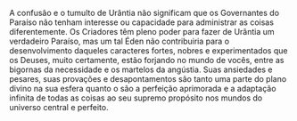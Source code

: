 ﻿A confusão e o tumulto de Urântia não significam que os Governantes do Paraíso não tenham interesse ou capacidade para administrar as coisas diferentemente. Os Criadores têm pleno poder para fazer de Urântia um verdadeiro Paraíso, mas um tal Éden não contribuiria para o desenvolvimento daqueles caracteres fortes, nobres e experimentados que os Deuses, muito certamente, estão forjando no mundo de vocês, entre as bigornas da necessidade e os martelos da angústia. Suas ansiedades e pesares, suas provações e desapontamentos são tanto uma parte do plano divino na sua esfera quanto o são a perfeição aprimorada e a adaptação infinita de todas as coisas ao seu supremo propósito nos mundos do universo central e perfeito.